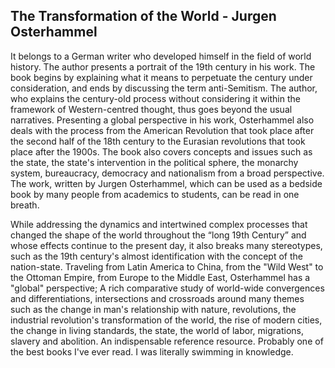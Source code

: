 ## The Transformation of the World - Jurgen Osterhammel

It belongs to a German writer who developed himself in the field of world history. The author presents a portrait of the 19th century in his work. The book begins by explaining what it means to perpetuate the century under consideration, and ends by discussing the term anti-Semitism. The author, who explains the century-old process without considering it within the framework of Western-centred thought, thus goes beyond the usual narratives. Presenting a global perspective in his work, Osterhammel also deals with the process from the American Revolution that took place after the second half of the 18th century to the Eurasian revolutions that took place after the 1900s. The book also covers concepts and issues such as the state, the state's intervention in the political sphere, the monarchy system, bureaucracy, democracy and nationalism from a broad perspective. The work, written by Jurgen Osterhammel, which can be used as a bedside book by many people from academics to students, can be read in one breath.

While addressing the dynamics and intertwined complex processes that changed the shape of the world throughout the “long 19th Century” and whose effects continue to the present day, it also breaks many stereotypes, such as the 19th century's almost identification with the concept of the nation-state. Traveling from Latin America to China, from the "Wild West" to the Ottoman Empire, from Europe to the Middle East, Osterhammel has a "global" perspective; A rich comparative study of world-wide convergences and differentiations, intersections and crossroads around many themes such as the change in man's relationship with nature, revolutions, the industrial revolution's transformation of the world, the rise of modern cities, the change in living standards, the state, the world of labor, migrations, slavery and abolition. An indispensable reference resource. Probably one of the best books I've ever read. I was literally swimming in knowledge.